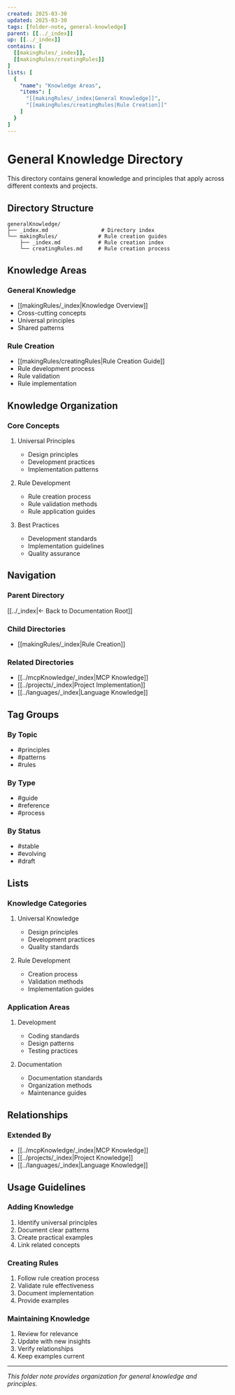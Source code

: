 ```yaml
---
created: 2025-03-30
updated: 2025-03-30
tags: [folder-note, general-knowledge]
parent: [[../_index]]
up: [[../_index]]
contains: [
  [[makingRules/_index]],
  [[makingRules/creatingRules]]
]
lists: [
  {
    "name": "Knowledge Areas",
    "items": [
      "[[makingRules/_index|General Knowledge]]",
      "[[makingRules/creatingRules|Rule Creation]]"
    ]
  }
]
---
```


# General Knowledge Directory

This directory contains general knowledge and principles that apply across different contexts and projects.

## Directory Structure

```
generalKnowledge/
├── _index.md                 # Directory index
└── makingRules/             # Rule creation guides
    ├── _index.md            # Rule creation index
    └── creatingRules.md     # Rule creation process
```

## Knowledge Areas

### General Knowledge

- [[makingRules/_index|Knowledge Overview]]
- Cross-cutting concepts
- Universal principles
- Shared patterns

### Rule Creation

- [[makingRules/creatingRules|Rule Creation Guide]]
- Rule development process
- Rule validation
- Rule implementation

## Knowledge Organization

### Core Concepts

1. Universal Principles
   - Design principles
   - Development practices
   - Implementation patterns

2. Rule Development
   - Rule creation process
   - Rule validation methods
   - Rule application guides

3. Best Practices
   - Development standards
   - Implementation guidelines
   - Quality assurance

## Navigation

### Parent Directory

[[../_index|← Back to Documentation Root]]

### Child Directories

- [[makingRules/_index|Rule Creation]]

### Related Directories

- [[../mcpKnowledge/_index|MCP Knowledge]]
- [[../projects/_index|Project Implementation]]
- [[../languages/_index|Language Knowledge]]

## Tag Groups

### By Topic

- #principles
- #patterns
- #rules

### By Type

- #guide
- #reference
- #process

### By Status

- #stable
- #evolving
- #draft

## Lists

### Knowledge Categories

1. Universal Knowledge
   - Design principles
   - Development practices
   - Quality standards

2. Rule Development
   - Creation process
   - Validation methods
   - Implementation guides

### Application Areas

1. Development
   - Coding standards
   - Design patterns
   - Testing practices

2. Documentation
   - Documentation standards
   - Organization methods
   - Maintenance guides

## Relationships

### Extended By

- [[../mcpKnowledge/_index|MCP Knowledge]]
- [[../projects/_index|Project Knowledge]]
- [[../languages/_index|Language Knowledge]]

## Usage Guidelines

### Adding Knowledge

1. Identify universal principles
2. Document clear patterns
3. Create practical examples
4. Link related concepts

### Creating Rules

1. Follow rule creation process
2. Validate rule effectiveness
3. Document implementation
4. Provide examples

### Maintaining Knowledge

1. Review for relevance
2. Update with new insights
3. Verify relationships
4. Keep examples current

---

_This folder note provides organization for general knowledge and principles._
